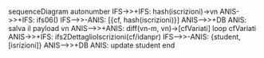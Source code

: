 sequenceDiagram
    autonumber
    IFS->>+IFS: hash(iscrizioni)->vn
    ANIS->>+IFS: ifs06()
    IFS-->>-ANIS: [{cf, hash(iscrizioni)}]
    ANIS-->>+DB ANIS: salva il payload vn
    ANIS-->>+ANIS: diff(vn-m, vn)->[cfVariati]
    loop cfVariati
        ANIS->>+IFS: ifs2DettaglioIscrizioni(cf/idanpr)
        IFS-->>-ANIS: {student,[isrizioni]}
        ANIS-->>+DB ANIS: update student
    end
